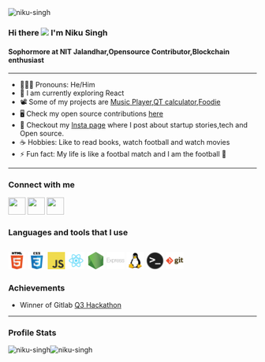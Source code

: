  <img src="https://komarev.com/ghpvc/?username=niku-singh&label=Profile%20views&color=0e75b6&style=flat" alt="niku-singh" />
 
### Hi there <img src="https://raw.githubusercontent.com/MartinHeinz/MartinHeinz/master/wave.gif" width="30px"> I'm Niku Singh
#### Sophormore at NIT Jalandhar,Opensource Contributor,Blockchain enthusiast
---
- 👨🏻‍💻 Pronouns: He/Him
- 🔭 I am currently exploring React
- 📽️ Some of my projects are [Music Player](https://niku-singh.github.io/Music-Player/),[QT calculator](https://github.com/NIKU-SINGH/Simple-Calculator-Qt-C-),[Foodie](https://niku-singh.github.io/Foodie-Restaurant/)
- 🖥️ Check my open source contributions [here](https://github.com/NIKU-SINGH/My-Open-Source-Contri)
- 📖 Checkout my [Insta page]() where I post about startup stories,tech and Open source.
- ☕ Hobbies: Like to read books, watch football and watch movies
- ⚡ Fun fact: My life is like a footbal match and I am the football 🤣
---
### Connect with me

[<img height="35" width="35" src="https://cdn.jsdelivr.net/npm/simple-icons@v5/icons/twitter.svg" />](https://twitter.com/niku_singh_)
[<img height="35" width="35" src="https://cdn.jsdelivr.net/npm/simple-icons@v5/icons/instagram.svg" />](https://instagram.com/_niku__singh_)
[<img height="35" width="35" src="https://cdn.jsdelivr.net/npm/simple-icons@v5/icons/linkedin.svg" />](www.linkedin.com/in/niku-singh)

### Languages and tools that I use
<code><img height="35" src="https://raw.githubusercontent.com/github/explore/80688e429a7d4ef2fca1e82350fe8e3517d3494d/topics/html/html.png"></code>
<code><img height="35" src="https://raw.githubusercontent.com/github/explore/80688e429a7d4ef2fca1e82350fe8e3517d3494d/topics/css/css.png"></code>
<code><img height="35" src="https://raw.githubusercontent.com/github/explore/80688e429a7d4ef2fca1e82350fe8e3517d3494d/topics/javascript/javascript.png"></code> 
<code><img height="35" src="https://raw.githubusercontent.com/github/explore/80688e429a7d4ef2fca1e82350fe8e3517d3494d/topics/react/react.png"></code>
<code><img height="35" src="https://raw.githubusercontent.com/github/explore/80688e429a7d4ef2fca1e82350fe8e3517d3494d/topics/nodejs/nodejs.png"></code>
<code><img height="35" src="https://raw.githubusercontent.com/github/explore/80688e429a7d4ef2fca1e82350fe8e3517d3494d/topics/express/express.png"></code>
<code><img height="35" src="https://raw.githubusercontent.com/github/explore/80688e429a7d4ef2fca1e82350fe8e3517d3494d/topics/linux/linux.png"></code>
<code><img height="35" src="https://raw.githubusercontent.com/github/explore/d92924b1d925bb134e308bd29c9de6c302ed3beb/topics/terminal/terminal.png"></code> 
<code><img height="35" src="https://raw.githubusercontent.com/github/explore/80688e429a7d4ef2fca1e82350fe8e3517d3494d/topics/git/git.png"></code> 
---
### Achievements
- Winner of Gitlab [Q3 Hackathon](https://forum.gitlab.com/t/announcing-gitlabs-q3-2021-hackathon-winners/60356)
---
### Profile Stats

<img height="150px" align="left" src="https://github-readme-stats.vercel.app/api?username=niku-singh&show_icons=true&theme=radical" alt="niku-singh" />
<img height= "150px" align="left" src="https://github-readme-streak-stats.herokuapp.com/?user=niku-singh&theme=radical" alt="niku-singh" />

